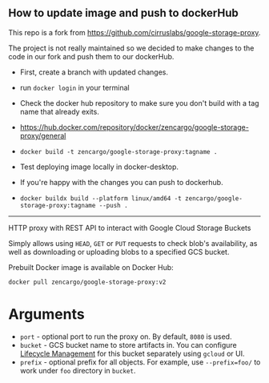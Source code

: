 ## How to update image and push to dockerHub

This repo is a fork from https://github.com/cirruslabs/google-storage-proxy.

The project is not really maintained so we decided to make changes to the code in our fork and push them to our dockerHub.

- First, create a branch with updated changes.

- run `docker login` in your terminal

- Check the docker hub repository to make sure you don't build with a tag name that already exits.
- https://hub.docker.com/repository/docker/zencargo/google-storage-proxy/general

- `docker build -t zencargo/google-storage-proxy:tagname .`

- Test deploying image locally in docker-desktop.

- If you're happy with the changes you can push to dockerhub.

- `docker buildx build --platform linux/amd64 -t zencargo/google-storage-proxy:tagname --push .`

---
HTTP proxy with REST API to interact with Google Cloud Storage Buckets

Simply allows using `HEAD`, `GET` or `PUT` requests to check blob's availability, as well as downloading or uploading
blobs to a specified GCS bucket.

Prebuilt Docker image is available on Docker Hub:

```bash
docker pull zencargo/google-storage-proxy:v2
```

# Arguments

* `port` - optional port to run the proxy on. By default, `8080` is used.
* `bucket` - GCS bucket name to store artifacts in. You can configure [Lifecycle Management](https://cloud.google.com/storage/docs/lifecycle)
   for this bucket separately using `gcloud` or UI.
* `prefix` - optional prefix for all objects. For example, use `--prefix=foo/` to work under `foo` directory in `bucket`.
